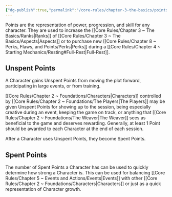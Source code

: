 ```yaml
---
{"dg-publish":true,"permalink":"/core-rules/chapter-3-the-basics/points/"}
---
```


Points are the representation of power, progression, and skill for any character. They are used to increase the [[Core Rules/Chapter 3 ~ The Basics/Ranks\|Ranks]] of [[Core Rules/Chapter 3 ~ The Basics/Aspects\|Aspects]] or to purchase new [[Core Rules/Chapter 8 ~ Perks, Flaws, and Points/Perks\|Perks]] during a [[Core Rules/Chapter 4 ~ Starting Mechanics/Resting#Full-Rest\|Full-Rest]].
## Unspent Points
A Character gains Unspent Points from moving the plot forward, participating in large events, or from training.

[[Core Rules/Chapter 2 ~ Foundations/Characters\|Characters]] controlled by [[Core Rules/Chapter 2 ~ Foundations/The Players\|The Players]] may be given Unspent Points for showing up to the session, being especially creative during an event, keeping the game on track, or anything that [[Core Rules/Chapter 2 ~ Foundations/The Weaver\|The Weaver]] sees as beneficial to the game and deserves rewarding. Generally, at least 1 Point should be awarded to each Character at the end of each session.

After a Character uses Unspent Points, they become Spent Points.
## Spent Points
The number of Spent Points a Character has can be used to quickly determine how strong a Character is. This can be used for balancing [[Core Rules/Chapter 5 ~ Events and Actions/Events\|Events]] with other [[Core Rules/Chapter 2 ~ Foundations/Characters\|Characters]] or just as a quick representation of Character growth.
